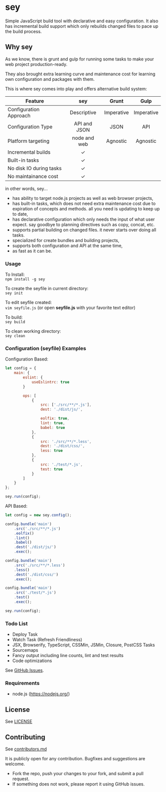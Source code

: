 # sey

Simple JavaScript build tool with declarative and easy configuration. It also has incremental build support which only rebuilds changed files to pace up the build process.


## Why sey

As we know, there is grunt and gulp for running some tasks to make your web project production-ready. 

They also brought extra learning curve and maintenance cost for learning own configuration and packages with them.

This is where sey comes into play and offers alternative build system:

| Feature                 | sey          | Grunt        | Gulp         |
| ----------------------- |:------------:|:------------:|:------------:|
| Configuration Approach  | Descriptive  | Imperative   | Imperative   |
| Configuration Type      | API and JSON | JSON         | API          |
| Platform targeting      | node and web | Agnostic     | Agnostic     |
| Incremental builds      | ✓            |              |              |
| Built-in tasks          | ✓            |              |              |
| No disk IO during tasks | ✓            |              |              |
| No maintainance cost    | ✓            |              |              |

in other words, sey...

- has ability to target node.js projects as well as web browser projects,
- has built-in tasks, which does not need extra maintenance cost due to expiration of concepts and methods. all you need is updating to keep up to date,
- has declarative configuration which only needs the input of what user expect. say goodbye to planning directives such as copy, concat, etc.
- supports partial building on changed files. it never starts over doing all tasks.
- specialized for create bundles and building projects,
- supports both configuration and API at the same time,
- as fast as it can be.

### Usage

To Install:   
`npm install -g sey`

To create the seyfile in current directory:   
`sey init`

To edit seyfile created:   
`vim seyfile.js` (or open **seyfile.js** with your favorite text editor)

To build:   
`sey build`

To clean working directory:   
`sey clean`

### Configuration (seyfile) Examples

Configuration Based:

```js
let config = {
    main: {
        eslint: {
            useEslintrc: true
        }

        ops: [
            {
                src: ['./src/**/*.js'],
                dest: './dist/js/',

                eolfix: true,
                lint: true,
                babel: true
            },
            {
                src: './src/**/*.less',
                dest: './dist/css/',
                less: true
            },
            {
                src: './test/*.js',
                test: true
            }
        ]
    }
};

sey.run(config);
```

API Based:

```js
let config = new sey.config();

config.bundle('main')
    .src('./src/**/*.js')
    .eolfix()
    .lint()
    .babel()
    .dest('./dist/js/')
    .exec();

config.bundle('main')
    .src('./src/**/*.less')
    .less()
    .dest('./dist/css/')
    .exec();

config.bundle('main')
    .src('./test/*.js')
    .test()
    .exec();

sey.run(config);
```


### Todo List

- Deploy Task
- Watch Task (Refresh Friendliness)
- JSX, Browserify, TypeScript, CSSMin, JSMin, Closure, PostCSS Tasks
- Sourcemaps
- Fancy output including line counts, lint and test results
- Code optimizations

See [GitHub Issues](https://github.com/eserozvataf/sey/issues).


### Requirements

* node.js (https://nodejs.org/)


## License

See [LICENSE](LICENSE)


## Contributing

See [contributors.md](contributors.md)

It is publicly open for any contribution. Bugfixes and suggestions are welcome.

* Fork the repo, push your changes to your fork, and submit a pull request.
* If something does not work, please report it using GitHub issues.
